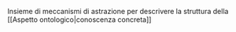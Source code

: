 Insieme di meccanismi di astrazione per descrivere la struttura della [[Aspetto ontologico|conoscenza concreta]]